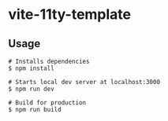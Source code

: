 # vite-11ty-template


## Usage

```shell
# Installs dependencies
$ npm install

# Starts local dev server at localhost:3000
$ npm run dev

# Build for production
$ npm run build
```